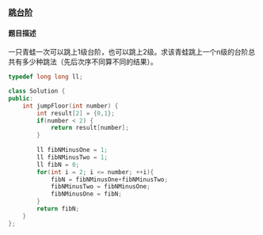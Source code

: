 ### [跳台阶](https://www.nowcoder.com/practice/8c82a5b80378478f9484d87d1c5f12a4?tpId=13&tqId=11161&tPage=1&rp=1&ru=%2Fta%2Fcoding-interviews&qru=%2Fta%2Fcoding-interviews%2Fquestion-ranking)
#### 题目描述
一只青蛙一次可以跳上1级台阶，也可以跳上2级。求该青蛙跳上一个n级的台阶总共有多少种跳法（先后次序不同算不同的结果）。
```c++
typedef long long ll;

class Solution {
public:
    int jumpFloor(int number) {
        int result[2] = {0,1};
        if(number < 2) {
            return result[number];
        }
        
        ll fibNMinusOne = 1;
        ll fibNMinusTwo = 1;
        ll fibN = 0;
        for(int i = 2; i <= number; ++i){
            fibN = fibNMinusOne+fibNMinusTwo;
            fibNMinusTwo = fibNMinusOne;
            fibNMinusOne = fibN;
        }
        return fibN;
    }
};
```